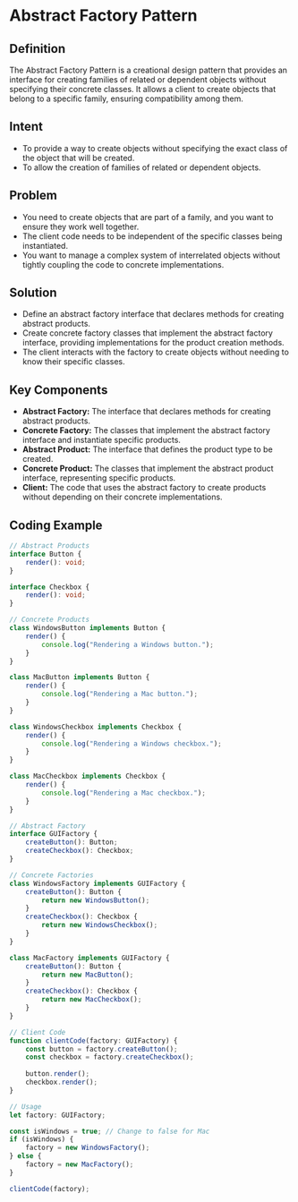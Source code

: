 # Abstract Factory Pattern

## Definition
The Abstract Factory Pattern is a creational design pattern that provides an interface for creating families of related or dependent objects without specifying their concrete classes. It allows a client to create objects that belong to a specific family, ensuring compatibility among them.

## Intent
- To provide a way to create objects without specifying the exact class of the object that will be created.
- To allow the creation of families of related or dependent objects.

## Problem
- You need to create objects that are part of a family, and you want to ensure they work well together.
- The client code needs to be independent of the specific classes being instantiated.
- You want to manage a complex system of interrelated objects without tightly coupling the code to concrete implementations.

## Solution
- Define an abstract factory interface that declares methods for creating abstract products.
- Create concrete factory classes that implement the abstract factory interface, providing implementations for the product creation methods.
- The client interacts with the factory to create objects without needing to know their specific classes.

## Key Components
- **Abstract Factory:** The interface that declares methods for creating abstract products.
- **Concrete Factory:** The classes that implement the abstract factory interface and instantiate specific products.
- **Abstract Product:** The interface that defines the product type to be created.
- **Concrete Product:** The classes that implement the abstract product interface, representing specific products.
- **Client:** The code that uses the abstract factory to create products without depending on their concrete implementations.

## Coding Example

```typescript
// Abstract Products
interface Button {
    render(): void;
}

interface Checkbox {
    render(): void;
}

// Concrete Products
class WindowsButton implements Button {
    render() {
        console.log("Rendering a Windows button.");
    }
}

class MacButton implements Button {
    render() {
        console.log("Rendering a Mac button.");
    }
}

class WindowsCheckbox implements Checkbox {
    render() {
        console.log("Rendering a Windows checkbox.");
    }
}

class MacCheckbox implements Checkbox {
    render() {
        console.log("Rendering a Mac checkbox.");
    }
}

// Abstract Factory
interface GUIFactory {
    createButton(): Button;
    createCheckbox(): Checkbox;
}

// Concrete Factories
class WindowsFactory implements GUIFactory {
    createButton(): Button {
        return new WindowsButton();
    }
    createCheckbox(): Checkbox {
        return new WindowsCheckbox();
    }
}

class MacFactory implements GUIFactory {
    createButton(): Button {
        return new MacButton();
    }
    createCheckbox(): Checkbox {
        return new MacCheckbox();
    }
}

// Client Code
function clientCode(factory: GUIFactory) {
    const button = factory.createButton();
    const checkbox = factory.createCheckbox();
    
    button.render();
    checkbox.render();
}

// Usage
let factory: GUIFactory;

const isWindows = true; // Change to false for Mac
if (isWindows) {
    factory = new WindowsFactory();
} else {
    factory = new MacFactory();
}

clientCode(factory);
